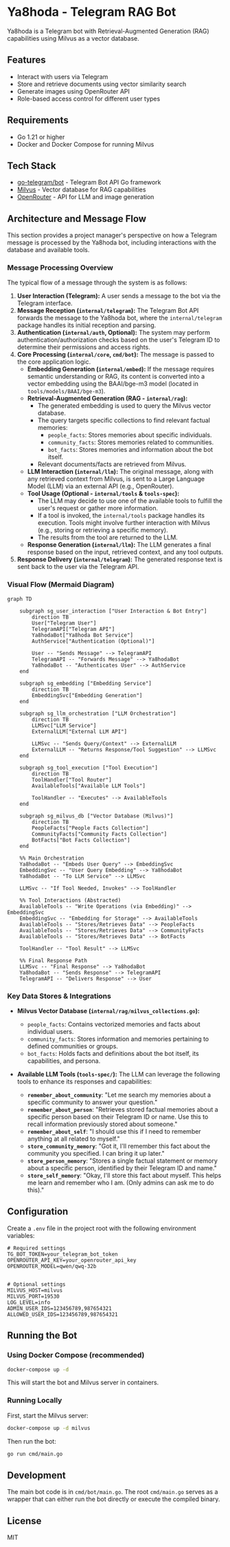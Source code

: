 # Ya8hoda - Telegram RAG Bot

Ya8hoda is a Telegram bot with Retrieval-Augmented Generation (RAG) capabilities using Milvus as a vector database.

## Features

- Interact with users via Telegram
- Store and retrieve documents using vector similarity search
- Generate images using OpenRouter API
- Role-based access control for different user types

## Requirements

- Go 1.21 or higher
- Docker and Docker Compose for running Milvus

## Tech Stack

- [go-telegram/bot](https://github.com/go-telegram/bot) - Telegram Bot API Go framework
- [Milvus](https://milvus.io/) - Vector database for RAG capabilities
- [OpenRouter](https://openrouter.ai/) - API for LLM and image generation

## Architecture and Message Flow

This section provides a project manager's perspective on how a Telegram message is processed by the Ya8hoda bot, including interactions with the database and available tools.

### Message Processing Overview

The typical flow of a message through the system is as follows:

1.  **User Interaction (Telegram):** A user sends a message to the bot via the Telegram interface.
2.  **Message Reception (`internal/telegram`):** The Telegram Bot API forwards the message to the Ya8hoda bot, where the `internal/telegram` package handles its initial reception and parsing.
3.  **Authentication (`internal/auth`, Optional):** The system may perform authentication/authorization checks based on the user's Telegram ID to determine their permissions and access rights.
4.  **Core Processing (`internal/core`, `cmd/bot`):** The message is passed to the core application logic.
    *   **Embedding Generation (`internal/embed`):** If the message requires semantic understanding or RAG, its content is converted into a vector embedding using the BAAI/bge-m3 model (located in `tools/models/BAAI/bge-m3`).
    *   **Retrieval-Augmented Generation (RAG - `internal/rag`):**
        *   The generated embedding is used to query the Milvus vector database.
        *   The query targets specific collections to find relevant factual memories:
            *   `people_facts`: Stores memories about specific individuals.
            *   `community_facts`: Stores memories related to communities.
            *   `bot_facts`: Stores memories and information about the bot itself.
        *   Relevant documents/facts are retrieved from Milvus.
    *   **LLM Interaction (`internal/llm`):** The original message, along with any retrieved context from Milvus, is sent to a Large Language Model (LLM) via an external API (e.g., OpenRouter).
    *   **Tool Usage (Optional - `internal/tools` & `tools-spec`):**
        *   The LLM may decide to use one of the available tools to fulfill the user's request or gather more information.
        *   If a tool is invoked, the `internal/tools` package handles its execution. Tools might involve further interaction with Milvus (e.g., storing or retrieving a specific memory).
        *   The results from the tool are returned to the LLM.
    *   **Response Generation (`internal/llm`):** The LLM generates a final response based on the input, retrieved context, and any tool outputs.
5.  **Response Delivery (`internal/telegram`):** The generated response text is sent back to the user via the Telegram API.

### Visual Flow (Mermaid Diagram)

```mermaid
graph TD

    subgraph sg_user_interaction ["User Interaction & Bot Entry"]
        direction TB
        User["Telegram User"]
        TelegramAPI["Telegram API"]
        Ya8hodaBot["Ya8hoda Bot Service"]
        AuthService["Authentication (Optional)"]

        User -- "Sends Message" --> TelegramAPI
        TelegramAPI -- "Forwards Message" --> Ya8hodaBot
        Ya8hodaBot -- "Authenticates User" --> AuthService
    end

    subgraph sg_embedding ["Embedding Service"]
        direction TB
        EmbeddingSvc["Embedding Generation"]
    end

    subgraph sg_llm_orchestration ["LLM Orchestration"]
        direction TB
        LLMSvc["LLM Service"]
        ExternalLLM["External LLM API"]

        LLMSvc -- "Sends Query/Context" --> ExternalLLM
        ExternalLLM -- "Returns Response/Tool Suggestion" --> LLMSvc 
    end
    
    subgraph sg_tool_execution ["Tool Execution"]
        direction TB
        ToolHandler["Tool Router"]
        AvailableTools["Available LLM Tools"]

        ToolHandler -- "Executes" --> AvailableTools
    end

    subgraph sg_milvus_db ["Vector Database (Milvus)"]
        direction TB
        PeopleFacts["People Facts Collection"]
        CommunityFacts["Community Facts Collection"]
        BotFacts["Bot Facts Collection"]
    end

    %% Main Orchestration
    Ya8hodaBot -- "Embeds User Query" --> EmbeddingSvc
    EmbeddingSvc -- "User Query Embedding" --> Ya8hodaBot
    Ya8hodaBot -- "To LLM Service" --> LLMSvc
    
    LLMSvc -- "If Tool Needed, Invokes" --> ToolHandler

    %% Tool Interactions (Abstracted)
    AvailableTools -- "Write Operations (via Embedding)" --> EmbeddingSvc
    EmbeddingSvc -- "Embedding for Storage" --> AvailableTools
    AvailableTools -- "Stores/Retrieves Data" --> PeopleFacts
    AvailableTools -- "Stores/Retrieves Data" --> CommunityFacts
    AvailableTools -- "Stores/Retrieves Data" --> BotFacts
                
    ToolHandler -- "Tool Result" --> LLMSvc
    
    %% Final Response Path
    LLMSvc -- "Final Response" --> Ya8hodaBot
    Ya8hodaBot -- "Sends Response" --> TelegramAPI
    TelegramAPI -- "Delivers Response" --> User
```

### Key Data Stores & Integrations

*   **Milvus Vector Database (`internal/rag/milvus_collections.go`):**
    *   `people_facts`: Contains vectorized memories and facts about individual users.
    *   `community_facts`: Stores information and memories pertaining to defined communities or groups.
    *   `bot_facts`: Holds facts and definitions about the bot itself, its capabilities, and persona.

*   **Available LLM Tools (`tools-spec/`):** The LLM can leverage the following tools to enhance its responses and capabilities:
    *   **`remember_about_community`**: "Let me search my memories about a specific community to answer your question."
    *   **`remember_about_person`**: "Retrieves stored factual memories about a specific person based on their Telegram ID or name. Use this to recall information previously stored about someone."
    *   **`remember_about_self`**: "I should use this if I need to remember anything at all related to myself."
    *   **`store_community_memory`**: "Got it, I'll remember this fact about the community you specified. I can bring it up later."
    *   **`store_person_memory`**: "Stores a single factual statement or memory about a specific person, identified by their Telegram ID and name."
    *   **`store_self_memory`**: "Okay, I'll store this fact about myself. This helps me learn and remember who I am. (Only admins can ask me to do this)."

## Configuration

Create a `.env` file in the project root with the following environment variables:

```
# Required settings
TG_BOT_TOKEN=your_telegram_bot_token
OPENROUTER_API_KEY=your_openrouter_api_key
OPENROUTER_MODEL=qwen/qwq-32b


# Optional settings
MILVUS_HOST=milvus
MILVUS_PORT=19530
LOG_LEVEL=info
ADMIN_USER_IDS=123456789,987654321
ALLOWED_USER_IDS=123456789,987654321
```

## Running the Bot

### Using Docker Compose (recommended)

```bash
docker-compose up -d
```

This will start the bot and Milvus server in containers.

### Running Locally

First, start the Milvus server:

```bash
docker-compose up -d milvus
```

Then run the bot:

```bash
go run cmd/main.go
```

## Development

The main bot code is in `cmd/bot/main.go`. The root `cmd/main.go` serves as a wrapper that can either run the bot directly or execute the compiled binary.

## License

MIT 